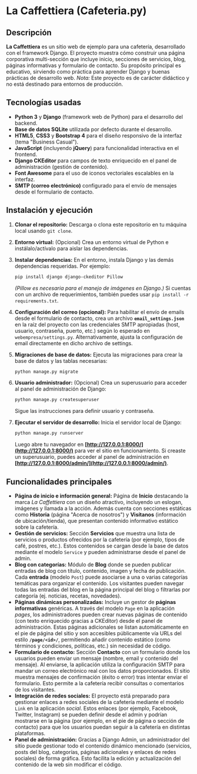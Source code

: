 # La Caffettiera (Cafeteria.py)

## Descripción

**La Caffettiera** es un sitio web de ejemplo para una cafetería, desarrollado con el framework Django. El proyecto muestra cómo construir una página corporativa multi-sección que incluye inicio, secciones de servicios, blog, páginas informativas y formulario de contacto. Su propósito principal es educativo, sirviendo como práctica para aprender Django y buenas prácticas de desarrollo web. *Nota:* Este proyecto es de carácter didáctico y no está destinado para entornos de producción.

## Tecnologías usadas

* **Python 3** y **Django** (framework web de Python) para el desarrollo del backend.
* **Base de datos SQLite** utilizada por defecto durante el desarrollo.
* **HTML5**, **CSS3** y **Bootstrap 4** para el diseño responsivo de la interfaz (tema "Business Casual").
* **JavaScript** (incluyendo **jQuery**) para funcionalidad interactiva en el frontend.
* **Django CKEditor** para campos de texto enriquecido en el panel de administración (gestión de contenido).
* **Font Awesome** para el uso de iconos vectoriales escalables en la interfaz.
* **SMTP (correo electrónico)** configurado para el envío de mensajes desde el formulario de contacto.

## Instalación y ejecución

1. **Clonar el repositorio:** Descarga o clona este repositorio en tu máquina local usando `git clone`.
2. **Entorno virtual:** (Opcional) Crea un entorno virtual de Python e instálalo/actívalo para aislar las dependencias.
3. **Instalar dependencias:** En el entorno, instala Django y las demás dependencias requeridas. Por ejemplo:

   ```bash
   pip install django django-ckeditor Pillow
   ```

   *(Pillow es necesaria para el manejo de imágenes en Django.)*
   Si cuentas con un archivo de requerimientos, también puedes usar `pip install -r requirements.txt`.
4. **Configuración del correo (opcional):** Para habilitar el envío de emails desde el formulario de contacto, crea un archivo **`email_settings.json`** en la raíz del proyecto con las credenciales SMTP apropiadas (host, usuario, contraseña, puerto, etc.) según lo esperado en `webempresa/settings.py`. Alternativamente, ajusta la configuración de email directamente en dicho archivo de settings.
5. **Migraciones de base de datos:** Ejecuta las migraciones para crear la base de datos y las tablas necesarias:

   ```bash
   python manage.py migrate
   ```
6. **Usuario administrador:** (Opcional) Crea un superusuario para acceder al panel de administración de Django:

   ```bash
   python manage.py createsuperuser
   ```

   Sigue las instrucciones para definir usuario y contraseña.
7. **Ejecutar el servidor de desarrollo:** Inicia el servidor local de Django:

   ```bash
   python manage.py runserver
   ```

   Luego abre tu navegador en **[http://127.0.0.1:8000/](http://127.0.0.1:8000/)** para ver el sitio en funcionamiento. Si creaste un superusuario, puedes acceder al panel de administración en **[http://127.0.0.1:8000/admin/](http://127.0.0.1:8000/admin/)**.

## Funcionalidades principales

* **Página de inicio e información general:** Página de **Inicio** destacando la marca *La Caffettiera* con un diseño atractivo, incluyendo un eslogan, imágenes y llamada a la acción. Además cuenta con secciones estáticas como **Historia** (página "Acerca de nosotros") y **Visítanos** (información de ubicación/tienda), que presentan contenido informativo estático sobre la cafetería.
* **Gestión de servicios:** Sección **Servicios** que muestra una lista de servicios o productos ofrecidos por la cafetería (por ejemplo, tipos de café, postres, etc.). Estos contenidos se cargan desde la base de datos mediante el modelo `Service` y pueden administrarse desde el panel de admin.
* **Blog con categorías:** Módulo de **Blog** donde se pueden publicar entradas de blog con título, contenido, imagen y fecha de publicación. Cada **entrada** (modelo `Post`) puede asociarse a una o varias categorías temáticas para organizar el contenido. Los visitantes pueden navegar todas las entradas del blog en la página principal del blog o filtrarlas por categoría (ej. noticias, recetas, novedades).
* **Páginas dinámicas personalizadas:** Incluye un gestor de **páginas informativas** genéricas. A través del modelo `Page` en la aplicación *pages*, los administradores pueden crear nuevas páginas de contenido (con texto enriquecido gracias a CKEditor) desde el panel de administración. Estas páginas adicionales se listan automáticamente en el pie de página del sitio y son accesibles públicamente vía URLs del estilo **`/page/<id>/`**, permitiendo añadir contenido estático (como términos y condiciones, políticas, etc.) sin necesidad de código.
* **Formulario de contacto:** Sección **Contacto** con un formulario donde los usuarios pueden enviar un mensaje (nombre, email y contenido del mensaje). Al enviarse, la aplicación utiliza la configuración SMTP para mandar un correo electrónico real con los datos proporcionados. El sitio muestra mensajes de confirmación (éxito o error) tras intentar enviar el formulario. Esto permite a la cafetería recibir consultas o comentarios de los visitantes.
* **Integración de redes sociales:** El proyecto está preparado para gestionar enlaces a redes sociales de la cafetería mediante el modelo `Link` en la aplicación *social*. Estos enlaces (por ejemplo, Facebook, Twitter, Instagram) se pueden definir desde el admin y podrían mostrarse en la página (por ejemplo, en el pie de página o sección de contacto) para que los usuarios puedan seguir a la cafetería en distintas plataformas.
* **Panel de administración:** Gracias a Django Admin, un administrador del sitio puede gestionar todo el contenido dinámico mencionado (servicios, posts del blog, categorías, páginas adicionales y enlaces de redes sociales) de forma gráfica. Esto facilita la edición y actualización del contenido de la web sin modificar el código.

